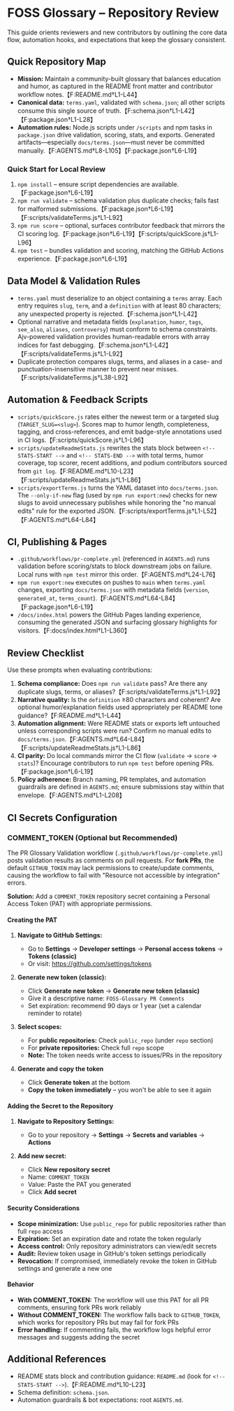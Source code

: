 # FOSS Glossary – Repository Review

This guide orients reviewers and new contributors by outlining the core data flow, automation hooks, and expectations that keep the glossary consistent.

## Quick Repository Map
- **Mission:** Maintain a community-built glossary that balances education and humor, as captured in the README front matter and contributor workflow notes.【F:README.md†L1-L44】
- **Canonical data:** `terms.yaml`, validated with `schema.json`; all other scripts consume this single source of truth.【F:schema.json†L1-L42】【F:package.json†L1-L28】
- **Automation rules:** Node.js scripts under `/scripts` and npm tasks in `package.json` drive validation, scoring, stats, and exports. Generated artifacts—especially `docs/terms.json`—must never be committed manually.【F:AGENTS.md†L8-L105】【F:package.json†L6-L19】

### Quick Start for Local Review
1. `npm install` – ensure script dependencies are available.【F:package.json†L6-L19】
2. `npm run validate` – schema validation plus duplicate checks; fails fast for malformed submissions.【F:package.json†L6-L19】【F:scripts/validateTerms.js†L1-L92】
3. `npm run score` – optional, surfaces contributor feedback that mirrors the CI scoring log.【F:package.json†L6-L19】【F:scripts/quickScore.js†L1-L96】
4. `npm test` – bundles validation and scoring, matching the GitHub Actions experience.【F:package.json†L6-L19】

## Data Model & Validation Rules
- `terms.yaml` must deserialize to an object containing a `terms` array. Each entry requires `slug`, `term`, and a `definition` with at least 80 characters; any unexpected property is rejected.【F:schema.json†L1-L42】
- Optional narrative and metadata fields (`explanation`, `humor`, `tags`, `see_also`, `aliases`, `controversy`) must conform to schema constraints. Ajv-powered validation provides human-readable errors with array indices for fast debugging.【F:schema.json†L1-L42】【F:scripts/validateTerms.js†L1-L92】
- Duplicate protection compares slugs, terms, and aliases in a case- and punctuation-insensitive manner to prevent near misses.【F:scripts/validateTerms.js†L38-L92】

## Automation & Feedback Scripts
- `scripts/quickScore.js` rates either the newest term or a targeted slug (`TARGET_SLUG=<slug>`). Scores map to humor length, completeness, tagging, and cross-references, and emit badge-style annotations used in CI logs.【F:scripts/quickScore.js†L1-L96】
- `scripts/updateReadmeStats.js` rewrites the stats block between `<!-- STATS-START -->` and `<!-- STATS-END -->` with total terms, humor coverage, top scorer, recent additions, and podium contributors sourced from `git log`.【F:README.md†L10-L23】【F:scripts/updateReadmeStats.js†L1-L86】
- `scripts/exportTerms.js` turns the YAML dataset into `docs/terms.json`. The `--only-if-new` flag (used by `npm run export:new`) checks for new slugs to avoid unnecessary publishes while honoring the "no manual edits" rule for the exported JSON.【F:scripts/exportTerms.js†L1-L52】【F:AGENTS.md†L64-L84】

## CI, Publishing & Pages
- `.github/workflows/pr-complete.yml` (referenced in `AGENTS.md`) runs validation before scoring/stats to block downstream jobs on failure. Local runs with `npm test` mirror this order.【F:AGENTS.md†L24-L76】
- `npm run export:new` executes on pushes to `main` when `terms.yaml` changes, exporting `docs/terms.json` with metadata fields (`version`, `generated_at`, `terms_count`).【F:AGENTS.md†L64-L84】【F:package.json†L6-L19】
- `/docs/index.html` powers the GitHub Pages landing experience, consuming the generated JSON and surfacing glossary highlights for visitors.【F:docs/index.html†L1-L360】

## Review Checklist
Use these prompts when evaluating contributions:
1. **Schema compliance:** Does `npm run validate` pass? Are there any duplicate slugs, terms, or aliases?【F:scripts/validateTerms.js†L1-L92】
2. **Narrative quality:** Is the `definition` ≥80 characters and coherent? Are optional humor/explanation fields used appropriately per README tone guidance?【F:README.md†L1-L44】
3. **Automation alignment:** Were README stats or exports left untouched unless corresponding scripts were run? Confirm no manual edits to `docs/terms.json`.【F:AGENTS.md†L64-L84】【F:scripts/updateReadmeStats.js†L1-L86】
4. **CI parity:** Do local commands mirror the CI flow (`validate` → `score` → `stats`)? Encourage contributors to run `npm test` before opening PRs.【F:package.json†L6-L19】
5. **Policy adherence:** Branch naming, PR templates, and automation guardrails are defined in `AGENTS.md`; ensure submissions stay within that envelope.【F:AGENTS.md†L1-L208】

## CI Secrets Configuration

### COMMENT_TOKEN (Optional but Recommended)

The PR Glossary Validation workflow (`.github/workflows/pr-complete.yml`) posts validation results as comments on pull requests. For **fork PRs**, the default `GITHUB_TOKEN` may lack permissions to create/update comments, causing the workflow to fail with "Resource not accessible by integration" errors.

**Solution:** Add a `COMMENT_TOKEN` repository secret containing a Personal Access Token (PAT) with appropriate permissions.

#### Creating the PAT

1. **Navigate to GitHub Settings:**
   - Go to **Settings** → **Developer settings** → **Personal access tokens** → **Tokens (classic)**
   - Or visit: https://github.com/settings/tokens

2. **Generate new token (classic):**
   - Click **Generate new token** → **Generate new token (classic)**
   - Give it a descriptive name: `FOSS-Glossary PR Comments`
   - Set expiration: recommend 90 days or 1 year (set a calendar reminder to rotate)

3. **Select scopes:**
   - For **public repositories:** Check `public_repo` (under `repo` section)
   - For **private repositories:** Check full `repo` scope
   - **Note:** The token needs write access to issues/PRs in the repository

4. **Generate and copy the token**
   - Click **Generate token** at the bottom
   - **Copy the token immediately** – you won't be able to see it again

#### Adding the Secret to the Repository

1. **Navigate to Repository Settings:**
   - Go to your repository → **Settings** → **Secrets and variables** → **Actions**

2. **Add new secret:**
   - Click **New repository secret**
   - Name: `COMMENT_TOKEN`
   - Value: Paste the PAT you generated
   - Click **Add secret**

#### Security Considerations

- **Scope minimization:** Use `public_repo` for public repositories rather than full `repo` access
- **Expiration:** Set an expiration date and rotate the token regularly
- **Access control:** Only repository administrators can view/edit secrets
- **Audit:** Review token usage in GitHub's token settings periodically
- **Revocation:** If compromised, immediately revoke the token in GitHub settings and generate a new one

#### Behavior

- **With COMMENT_TOKEN:** The workflow will use this PAT for all PR comments, ensuring fork PRs work reliably
- **Without COMMENT_TOKEN:** The workflow falls back to `GITHUB_TOKEN`, which works for repository PRs but may fail for fork PRs
- **Error handling:** If commenting fails, the workflow logs helpful error messages and suggests adding the secret

## Additional References
- README stats block and contribution guidance: `README.md` (look for `<!-- STATS-START -->`).【F:README.md†L10-L23】
- Schema definition: `schema.json`.
- Automation guardrails & bot expectations: root `AGENTS.md`.

